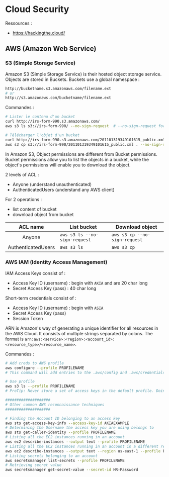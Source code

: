 # Cloud Security

Ressources :
- https://hackingthe.cloud/

## AWS (Amazon Web Service)

### S3 (Simple Storage Service)

Amazon S3 (Simple Storage Service) is their hosted object storage service. Objects are stored in Buckets. Buckets use a global namespace :
```bash
http://bucketname.s3.amazonaws.com/filename.ext
# or
http://s3.amazonaws.com/bucketname/filename.ext
```

Commandes :
```bash
# Lister le contenu d'un bucket
curl http://irs-form-990.s3.amazonaws.com/
aws s3 ls s3://irs-form-990/ --no-sign-request  # --no-sign-request for no auth

# Télécharger l'objet d'un bucket
curl http://irs-form-990.s3.amazonaws.com/201101319349101615_public.xml
aws s3 cp s3://irs-form-990/201101319349101615_public.xml . --no-sign-request
```

In Amazon S3, Object permissions are different from Bucket permissions. Bucket permissions allow you to list the objects in a bucket, while the object's permissions will enable you to download the object.

2 levels of ACL :
- Anyone (understand unauthenticated)
- AuthenticatedUsers (understand any AWS client)

For 2 operations :
- list content of bucket
- download object from bucket

|      ACL name      | List bucket                   | Download object               |
| :----------------: | ----------------------------- | ----------------------------- |
|       Anyone       | `aws s3 ls --no-sign-request` | `aws s3 cp --no-sign-request` |
| AuthenticatedUsers | `aws s3 ls`                   | `aws s3 cp`                   |

### AWS IAM (Identity Access Management)

IAM Access Keys consist of :
- Access Key ID (username) : begin with `AKIA` and are 20 char long
- Secret Access Key (pass) : 40 char long

Short-term credentials consist of :
- Access Key ID (username) : begin with `ASIA`
- Secret Access Key (pass)
- Session Token

ARN is Amazon's way of generating a unique identifier for all resources in the AWS Cloud. It consists of multiple strings separated by colons.
The format is `arn:aws:<service>:<region>:<account_id>:<resource_type>/<resource_name>`.

Commandes :
```bash
# Add creds to AWS profile
aws configure --profile PROFILENAME
# This command will add entries to the .aws/config and .aws/credentials files in your user's home directory

# Use profile
aws s3 ls --profile PROFILENAME
# ProTip: Never store a set of access keys in the default profile. Doing so forces you to always specify a profile and never accidentally run a command against an account you don't intend to.

####################
# Other common AWS reconnaissance techniques
####################

# Finding the Account ID belonging to an access key
aws sts get-access-key-info --access-key-id AKIAEXAMPLE
# Determining the Username the access key you are using belongs to
aws sts get-caller-identity --profile PROFILENAME
# Listing all the EC2 instances running in an account
aws ec2 describe-instances --output text --profile PROFILENAME
# Listing all the EC2 instances running in an account in a different region
aws ec2 describe-instances --output text --region us-east-1 --profile PROFILENAME
# Listing secrets belonging to an account
aws secretsmanager list-secrets --profile PROFILENAME
# Retrieving secret value
aws secretsmanager get-secret-value --secret-id HR-Password
```
